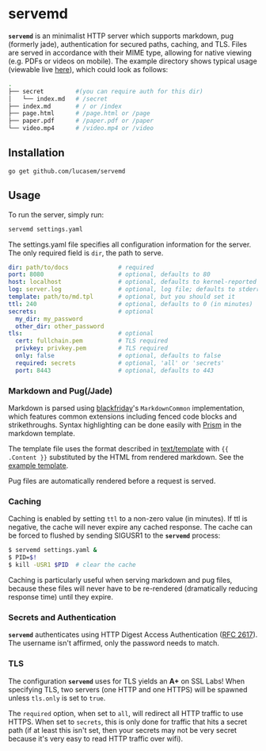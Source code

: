 # servemd

__`servemd`__ is an minimalist HTTP server which supports markdown, pug
(formerly jade), authentication for secured paths, caching, and TLS. Files
are served in accordance with their MIME type, allowing for native viewing
(e.g.  PDFs or videos on mobile). The example directory shows typical usage
(viewable live [here](https://docs.lucasem.com:8000)), which could look as
follows:

```sh
.
├── secret         #(you can require auth for this dir)
│   └── index.md   # /secret
├── index.md       # / or /index
├── page.html      # /page.html or /page
├── paper.pdf      # /paper.pdf or /paper
└── video.mp4      # /video.mp4 or /video
```

## Installation

```
go get github.com/lucasem/servemd
```

## Usage

To run the server, simply run:
```sh
servemd settings.yaml
```

The settings.yaml file specifies all configuration information for the
server. The only required field is `dir`, the path to serve.
```yaml
dir: path/to/docs              # required
port: 8080                     # optional, defaults to 80
host: localhost                # optional, defaults to kernel-reported hostname
log: server.log                # optional, log file; defaults to stderr
template: path/to/md.tpl       # optional, but you should set it
ttl: 240                       # optional, defaults to 0 (in minutes)
secrets:                       # optional
  my_dir: my_password
  other_dir: other_password
tls:                           # optional
  cert: fullchain.pem          # TLS required
  privkey: privkey.pem         # TLS required
  only: false                  # optional, defaults to false
  required: secrets            # optional, 'all' or 'secrets'
  port: 8443                   # optional, defaults to 443
```

### Markdown and Pug(/Jade)
Markdown is parsed using
[blackfriday](https://github.com/russross/blackfriday)'s `MarkdownCommon`
implementation, which features common extensions including fenced code
blocks and strikethroughs. Syntax highlighting can be done easily with
[Prism](http://prismjs.com) in the markdown template.

The template file uses the format described in
[text/template](http://golang.org/pkg/text/template) with `{{ .Content }}`
substituted by the HTML from rendered markdown. See the
[example template](./example/md.tpl).

Pug files are automatically rendered before a request is served.

### Caching
Caching is enabled by setting `ttl` to a non-zero value (in minutes). If ttl
is negative, the cache will never expire any cached response. The cache can
be forced to flushed by sending SIGUSR1 to the __`servemd`__ process:
```sh
$ servemd settings.yaml &
$ PID=$!
$ kill -USR1 $PID  # clear the cache
```

Caching is particularly useful when serving markdown and pug files, because
these files will never have to be re-rendered (dramatically reducing
response time) until they expire.

### Secrets and Authentication
__`servemd`__ authenticates using HTTP Digest Access Authentication ([RFC
2617](https://tools.ietf.org/html/rfc2617)). The username isn't affirmed,
only the password needs to match.

### TLS
The configuration __`servemd`__ uses for TLS yields an **A+** on SSL Labs!
When specifying TLS, two servers (one HTTP and one HTTPS) will be spawned
unless `tls.only` is set to `true`.

The `required` option, when set to `all`, will redirect all HTTP traffic to
use HTTPS. When set to `secrets`, this is only done for traffic that hits a
secret path (if at least this isn't set, then your secrets may not be very
secret because it's very easy to read HTTP traffic over wifi).
